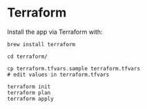 # Terraform

Install the app via Terraform with:

    brew install terraform

    cd terraform/

    cp terraform.tfvars.sample terraform.tfvars
    # edit values in terraform.tfvars

    terraform init
    terraform plan
    terraform apply
